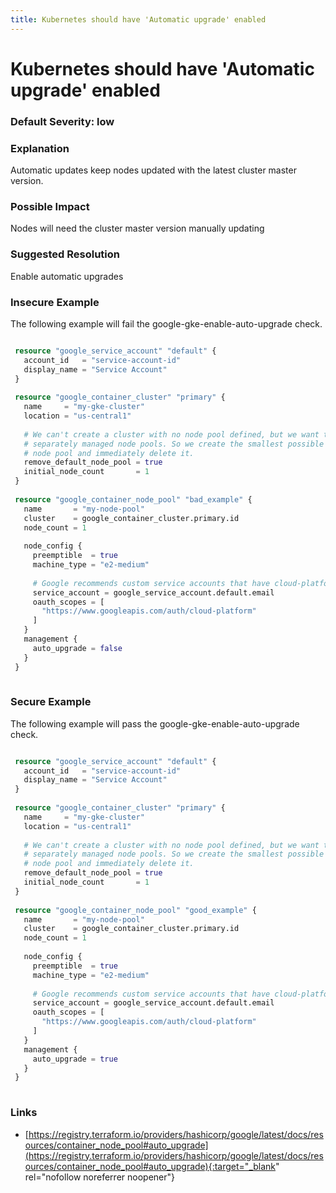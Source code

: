 ```yaml
---
title: Kubernetes should have 'Automatic upgrade' enabled
---
```


# Kubernetes should have 'Automatic upgrade' enabled

### Default Severity: <span class="severity low">low</span>

### Explanation

Automatic updates keep nodes updated with the latest cluster master version.

### Possible Impact
Nodes will need the cluster master version manually updating

### Suggested Resolution
Enable automatic upgrades


### Insecure Example

The following example will fail the google-gke-enable-auto-upgrade check.
```terraform

 resource "google_service_account" "default" {
   account_id   = "service-account-id"
   display_name = "Service Account"
 }
 
 resource "google_container_cluster" "primary" {
   name     = "my-gke-cluster"
   location = "us-central1"
 
   # We can't create a cluster with no node pool defined, but we want to only use
   # separately managed node pools. So we create the smallest possible default
   # node pool and immediately delete it.
   remove_default_node_pool = true
   initial_node_count       = 1
 }
 
 resource "google_container_node_pool" "bad_example" {
   name       = "my-node-pool"
   cluster    = google_container_cluster.primary.id
   node_count = 1
 
   node_config {
     preemptible  = true
     machine_type = "e2-medium"
 
     # Google recommends custom service accounts that have cloud-platform scope and permissions granted via IAM Roles.
     service_account = google_service_account.default.email
     oauth_scopes = [
       "https://www.googleapis.com/auth/cloud-platform"
     ]
   }
   management {
     auto_upgrade = false
   }
 }
 
```



### Secure Example

The following example will pass the google-gke-enable-auto-upgrade check.
```terraform

 resource "google_service_account" "default" {
   account_id   = "service-account-id"
   display_name = "Service Account"
 }
 
 resource "google_container_cluster" "primary" {
   name     = "my-gke-cluster"
   location = "us-central1"
 
   # We can't create a cluster with no node pool defined, but we want to only use
   # separately managed node pools. So we create the smallest possible default
   # node pool and immediately delete it.
   remove_default_node_pool = true
   initial_node_count       = 1
 }
 
 resource "google_container_node_pool" "good_example" {
   name       = "my-node-pool"
   cluster    = google_container_cluster.primary.id
   node_count = 1
 
   node_config {
     preemptible  = true
     machine_type = "e2-medium"
 
     # Google recommends custom service accounts that have cloud-platform scope and permissions granted via IAM Roles.
     service_account = google_service_account.default.email
     oauth_scopes = [
       "https://www.googleapis.com/auth/cloud-platform"
     ]
   }
   management {
     auto_upgrade = true
   }
 }
 
```



### Links


- [https://registry.terraform.io/providers/hashicorp/google/latest/docs/resources/container_node_pool#auto_upgrade](https://registry.terraform.io/providers/hashicorp/google/latest/docs/resources/container_node_pool#auto_upgrade){:target="_blank" rel="nofollow noreferrer noopener"}



